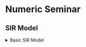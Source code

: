 # Numeric Seminar
## SIR Model 


<details><summary>Basic SIR Model</summary>
<p>
SIR model without vital dynamics:

The dynamics of an epidemic (like flu) are often much faster than the dynamics of birth and death. Therefore a SIR model without vital dynamics omits births and deaths (demography) which can be modeled by ODE's as follows:

  $$\frac{dS}{dt} = -\frac{\beta IS}{N}$$
  $$\frac{dI}{dt} = \frac{\beta IS}{N} - \gamma I$$
  $$\frac{dR}{dt} = \gamma I$$

  
| Variables | Description |
| --------- | ----------- |
| **S(0)**     |  Initial numbers of susceptible subjects |
| **R(0)**     | Initial numbers of removed subjects |
| **N**    | Constancy of population |
| **R_0**     | Basic reproduction number |
| **S(t)**     | Number of susceptible individuals as a function of time |
| **R(t)**     | Number of removed individuals as a function of time |

$$S(t) = S(0)e^{-R_0 \frac{(R(t)-R(0))}{N}}$$

  
</p>
</details>

